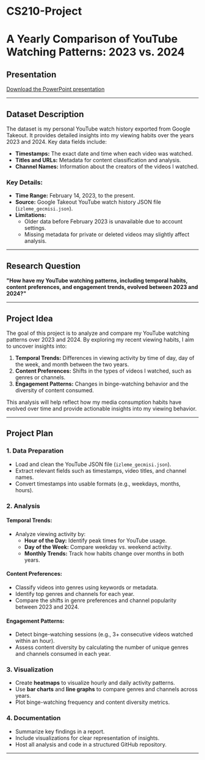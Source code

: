 # CS210-Project  
# A Yearly Comparison of YouTube Watching Patterns: 2023 vs. 2024

## Presentation

[Download the PowerPoint presentation](https://github.com/utkusama0/CS210-Project/blob/main/isautku_dursunogu_30881_dsa210report.pptx)

---

## Dataset Description
The dataset is my personal YouTube watch history exported from Google Takeout. It provides detailed insights into my viewing habits over the years 2023 and 2024. Key data fields include:
- **Timestamps:** The exact date and time when each video was watched.
- **Titles and URLs:** Metadata for content classification and analysis.
- **Channel Names:** Information about the creators of the videos I watched.

### Key Details:
- **Time Range:** February 14, 2023, to the present.
- **Source:** Google Takeout YouTube watch history JSON file (`izleme_gecmisi.json`).
- **Limitations:**
  - Older data before February 2023 is unavailable due to account settings.
  - Missing metadata for private or deleted videos may slightly affect analysis.

---

## Research Question
**"How have my YouTube watching patterns, including temporal habits, content preferences, and engagement trends, evolved between 2023 and 2024?"**

---

## Project Idea
The goal of this project is to analyze and compare my YouTube watching patterns over 2023 and 2024. By exploring my recent viewing habits, I aim to uncover insights into:
1. **Temporal Trends:** Differences in viewing activity by time of day, day of the week, and month between the two years.
2. **Content Preferences:** Shifts in the types of videos I watched, such as genres or channels.
3. **Engagement Patterns:** Changes in binge-watching behavior and the diversity of content consumed.

This analysis will help reflect how my media consumption habits have evolved over time and provide actionable insights into my viewing behavior.

---

## Project Plan

### 1. Data Preparation
- Load and clean the YouTube JSON file (`izleme_gecmisi.json`).
- Extract relevant fields such as timestamps, video titles, and channel names.
- Convert timestamps into usable formats (e.g., weekdays, months, hours).

### 2. Analysis
#### Temporal Trends:
- Analyze viewing activity by:
  - **Hour of the Day:** Identify peak times for YouTube usage.
  - **Day of the Week:** Compare weekday vs. weekend activity.
  - **Monthly Trends:** Track how habits change over months in both years.

#### Content Preferences:
- Classify videos into genres using keywords or metadata.
- Identify top genres and channels for each year.
- Compare the shifts in genre preferences and channel popularity between 2023 and 2024.

#### Engagement Patterns:
- Detect binge-watching sessions (e.g., 3+ consecutive videos watched within an hour).
- Assess content diversity by calculating the number of unique genres and channels consumed in each year.

### 3. Visualization
- Create **heatmaps** to visualize hourly and daily activity patterns.
- Use **bar charts** and **line graphs** to compare genres and channels across years.
- Plot binge-watching frequency and content diversity metrics.

### 4. Documentation
- Summarize key findings in a report.
- Include visualizations for clear representation of insights.
- Host all analysis and code in a structured GitHub repository.

---


